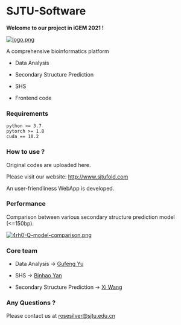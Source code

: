 # SJTU-Software

**Welcome to our project in iGEM 2021 !**

[![logo.png](https://i.postimg.cc/bJh34ZHM/logo.png)](https://postimg.cc/QBfQTxzk)

A comprehensive bioinformatics platform 

* Data Analysis
* Secondary Structure Prediction
* SHS

* Frontend code

### Requirements

```
python >= 3.7
pytorch >= 1.8
cuda == 10.2
```

### How to use ?

Original codes are uploaded here.

Please visit our website: http://www.sjtufold.com

An user-friendliness WebApp is developed.

### Performance

Comparison between various secondary structure prediction model (<=150bp).

[![4rh0-Q-model-comparison.png](https://i.postimg.cc/13xcSyCZ/4rh0-Q-model-comparison.png)](https://postimg.cc/3dBDCQQL) 

### Core team

* Data Analysis -> [Gufeng Yu](https://github.com/GufengYu520)

* SHS -> [Binhao Yan](https://github.com/Lizz647)
* Secondary Structure Prediction -> [Xi Wang](https://github.com/ComDec)

### Any Questions ?

Please contact us at rosesilver@sjtu.edu.cn

